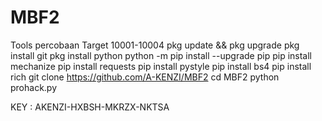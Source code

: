 # MBF2
Tools percobaan
Target 10001-10004
pkg update && pkg upgrade
pkg install git
pkg install python
python -m pip install --upgrade pip
pip install mechanize
pip install requests
pip install pystyle
pip install bs4
pip install rich
git clone https://github.com/A-KENZI/MBF2
cd MBF2
python prohack.py

KEY : AKENZI-HXBSH-MKRZX-NKTSA
